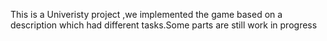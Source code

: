 This is a Univeristy project ,we implemented the game based on a description which had different tasks.Some parts are still work in progress
